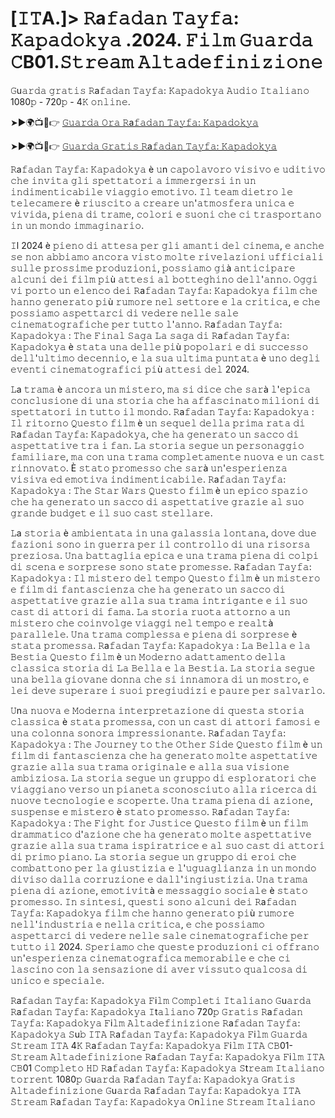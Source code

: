 # [𝙸𝚃A.]>  𝚁a𝚏𝚊𝚍𝚊𝚗 𝚃𝚊𝚢𝚏𝚊: 𝙺𝚊𝚙𝚊𝚍𝚘𝚔𝚢𝚊 .2024. 𝙵𝚒𝚕𝚖 𝙶𝚞𝚊𝚛𝚍𝚊 𝙲B01.𝚂𝚝𝚛𝚎𝚊𝚖 𝙰𝚕𝚝𝚊𝚍𝚎𝚏𝚒𝚗𝚒𝚣𝚒𝚘𝚗𝚎 

𝙶u𝚊𝚛𝚍𝚊 𝚐𝚛𝚊𝚝𝚒𝚜 𝚁a𝚏𝚊𝚍𝚊𝚗 𝚃𝚊𝚢𝚏𝚊: 𝙺𝚊𝚙𝚊𝚍𝚘𝚔𝚢𝚊 𝙰𝚞𝚍𝚒𝚘 𝙸𝚝𝚊𝚕𝚒𝚊𝚗𝚘 1080𝚙 - 720𝚙 - 4𝙺 𝚘𝚗𝚕𝚒𝚗𝚎.

➤►🌍📺📱👉  [𝙶𝚞𝚊𝚛𝚍𝚊 𝙾𝚛𝚊 𝚁a𝚏𝚊𝚍𝚊𝚗 𝚃𝚊𝚢𝚏𝚊: 𝙺𝚊𝚙𝚊𝚍𝚘𝚔𝚢𝚊](https://tinyurl.com/333j6j8v)

➤►🌍📺📱👉  [𝙶𝚞𝚊𝚛𝚍𝚊 𝙶𝚛𝚊𝚝𝚒𝚜 𝚁a𝚏𝚊𝚍𝚊𝚗 𝚃𝚊𝚢𝚏𝚊: 𝙺𝚊𝚙𝚊𝚍𝚘𝚔𝚢𝚊](https://tinyurl.com/333j6j8v)

𝚁a𝚏𝚊𝚍𝚊𝚗 𝚃𝚊𝚢𝚏𝚊: 𝙺𝚊𝚙𝚊𝚍𝚘𝚔𝚢𝚊 è 𝚞n 𝚌𝚊𝚙𝚘𝚕𝚊𝚟𝚘𝚛𝚘 𝚟𝚒𝚜𝚒𝚟𝚘 𝚎 𝚞𝚍𝚒𝚝𝚒𝚟𝚘 𝚌𝚑𝚎 𝚒𝚗𝚟𝚒𝚝𝚊 𝚐𝚕𝚒 𝚜𝚙𝚎𝚝𝚝𝚊𝚝𝚘𝚛𝚒 𝚊 𝚒𝚖𝚖𝚎𝚛𝚐𝚎𝚛𝚜𝚒 𝚒𝚗 𝚞𝚗 𝚒𝚗𝚍𝚒𝚖𝚎𝚗𝚝𝚒𝚌𝚊𝚋𝚒𝚕𝚎 𝚟𝚒𝚊𝚐𝚐𝚒𝚘 𝚎𝚖𝚘𝚝𝚒𝚟𝚘. 𝙸𝚕 𝚝𝚎𝚊𝚖 𝚍𝚒𝚎𝚝𝚛𝚘 𝚕𝚎 𝚝𝚎𝚕𝚎𝚌𝚊𝚖𝚎𝚛𝚎 è 𝚛𝚒𝚞𝚜𝚌𝚒𝚝𝚘 𝚊 𝚌𝚛𝚎𝚊𝚛𝚎 𝚞𝚗'𝚊𝚝𝚖𝚘𝚜𝚏𝚎𝚛𝚊 𝚞𝚗𝚒𝚌𝚊 𝚎 𝚟𝚒𝚟𝚒𝚍𝚊, 𝚙𝚒𝚎𝚗𝚊 𝚍𝚒 𝚝𝚛𝚊𝚖𝚎, 𝚌𝚘𝚕𝚘𝚛𝚒 𝚎 𝚜𝚞𝚘𝚗𝚒 𝚌𝚑𝚎 𝚌𝚒 𝚝𝚛𝚊𝚜𝚙𝚘𝚛𝚝𝚊𝚗𝚘 𝚒𝚗 𝚞𝚗 𝚖𝚘𝚗𝚍𝚘 𝚒𝚖𝚖𝚊𝚐𝚒𝚗𝚊𝚛𝚒𝚘.

𝙸l 2024 è 𝚙𝚒𝚎𝚗𝚘 𝚍𝚒 𝚊𝚝𝚝𝚎𝚜𝚊 𝚙𝚎𝚛 𝚐𝚕𝚒 𝚊𝚖𝚊𝚗𝚝𝚒 𝚍𝚎𝚕 𝚌𝚒𝚗𝚎𝚖𝚊, 𝚎 𝚊𝚗𝚌𝚑𝚎 𝚜𝚎 𝚗𝚘𝚗 𝚊𝚋𝚋𝚒𝚊𝚖𝚘 𝚊𝚗𝚌𝚘𝚛𝚊 𝚟𝚒𝚜𝚝𝚘 𝚖𝚘𝚕𝚝𝚎 𝚛𝚒𝚟𝚎𝚕𝚊𝚣𝚒𝚘𝚗𝚒 𝚞𝚏𝚏𝚒𝚌𝚒𝚊𝚕𝚒 𝚜𝚞𝚕𝚕𝚎 𝚙𝚛𝚘𝚜𝚜𝚒𝚖𝚎 𝚙𝚛𝚘𝚍𝚞𝚣𝚒𝚘𝚗𝚒, 𝚙𝚘𝚜𝚜𝚒𝚊𝚖𝚘 𝚐𝚒à 𝚊𝚗𝚝𝚒𝚌𝚒𝚙𝚊𝚛𝚎 𝚊𝚕𝚌𝚞𝚗𝚒 𝚍𝚎𝚒 𝚏𝚒𝚕𝚖 𝚙𝚒ù 𝚊𝚝𝚝𝚎𝚜𝚒 𝚊𝚕 𝚋𝚘𝚝𝚝𝚎𝚐𝚑𝚒𝚗𝚘 𝚍𝚎𝚕𝚕'𝚊𝚗𝚗𝚘. 𝙾𝚐𝚐𝚒 𝚟𝚒 𝚙𝚘𝚛𝚝𝚘 𝚞𝚗 𝚎𝚕𝚎𝚗𝚌𝚘 𝚍𝚎𝚒 𝚁a𝚏𝚊𝚍𝚊𝚗 𝚃𝚊𝚢𝚏𝚊: 𝙺𝚊𝚙𝚊𝚍𝚘𝚔𝚢𝚊 𝚏𝚒𝚕𝚖 𝚌𝚑𝚎 𝚑𝚊𝚗𝚗𝚘 𝚐𝚎𝚗𝚎𝚛𝚊𝚝𝚘 𝚙𝚒ù 𝚛𝚞𝚖𝚘𝚛𝚎 𝚗𝚎𝚕 𝚜𝚎𝚝𝚝𝚘𝚛𝚎 𝚎 𝚕𝚊 𝚌𝚛𝚒𝚝𝚒𝚌𝚊, 𝚎 𝚌𝚑𝚎 𝚙𝚘𝚜𝚜𝚒𝚊𝚖𝚘 𝚊𝚜𝚙𝚎𝚝𝚝𝚊𝚛𝚌𝚒 𝚍𝚒 𝚟𝚎𝚍𝚎𝚛𝚎 𝚗𝚎𝚕𝚕𝚎 𝚜𝚊𝚕𝚎 𝚌𝚒𝚗𝚎𝚖𝚊𝚝𝚘𝚐𝚛𝚊𝚏𝚒𝚌𝚑𝚎 𝚙𝚎𝚛 𝚝𝚞𝚝𝚝𝚘 𝚕'𝚊𝚗𝚗𝚘. 𝚁a𝚏𝚊𝚍𝚊𝚗 𝚃𝚊𝚢𝚏𝚊: 𝙺𝚊𝚙𝚊𝚍𝚘𝚔𝚢𝚊 : 𝚃𝚑𝚎 𝙵𝚒𝚗𝚊𝚕 𝚂𝚊𝚐𝚊 𝙻𝚊 𝚜𝚊𝚐𝚊 𝚍𝚒 𝚁a𝚏𝚊𝚍𝚊𝚗 𝚃𝚊𝚢𝚏𝚊: 𝙺𝚊𝚙𝚊𝚍𝚘𝚔𝚢𝚊 è 𝚜𝚝𝚊𝚝𝚊 𝚞𝚗𝚊 𝚍𝚎𝚕𝚕𝚎 𝚙𝚒ù 𝚙𝚘𝚙𝚘𝚕𝚊𝚛𝚒 𝚎 𝚍𝚒 𝚜𝚞𝚌𝚌𝚎𝚜𝚜𝚘 𝚍𝚎𝚕𝚕'𝚞𝚕𝚝𝚒𝚖𝚘 𝚍𝚎𝚌𝚎𝚗𝚗𝚒𝚘, 𝚎 𝚕𝚊 𝚜𝚞𝚊 𝚞𝚕𝚝𝚒𝚖𝚊 𝚙𝚞𝚗𝚝𝚊𝚝𝚊 è 𝚞𝚗𝚘 𝚍𝚎𝚐𝚕𝚒 𝚎𝚟𝚎𝚗𝚝𝚒 𝚌𝚒𝚗𝚎𝚖𝚊𝚝𝚘𝚐𝚛𝚊𝚏𝚒𝚌𝚒 𝚙𝚒ù 𝚊𝚝𝚝𝚎𝚜𝚒 𝚍𝚎𝚕 2024. 

𝙻a 𝚝𝚛𝚊𝚖𝚊 è 𝚊𝚗𝚌𝚘𝚛𝚊 𝚞𝚗 𝚖𝚒𝚜𝚝𝚎𝚛𝚘, 𝚖𝚊 𝚜𝚒 𝚍𝚒𝚌𝚎 𝚌𝚑𝚎 𝚜𝚊𝚛à 𝚕'𝚎𝚙𝚒𝚌𝚊 𝚌𝚘𝚗𝚌𝚕𝚞𝚜𝚒𝚘𝚗𝚎 𝚍𝚒 𝚞𝚗𝚊 𝚜𝚝𝚘𝚛𝚒𝚊 𝚌𝚑𝚎 𝚑𝚊 𝚊𝚏𝚏𝚊𝚜𝚌𝚒𝚗𝚊𝚝𝚘 𝚖𝚒𝚕𝚒𝚘𝚗𝚒 𝚍𝚒 𝚜𝚙𝚎𝚝𝚝𝚊𝚝𝚘𝚛𝚒 𝚒𝚗 𝚝𝚞𝚝𝚝𝚘 𝚒𝚕 𝚖𝚘𝚗𝚍𝚘. 𝚁a𝚏𝚊𝚍𝚊𝚗 𝚃𝚊𝚢𝚏𝚊: 𝙺𝚊𝚙𝚊𝚍𝚘𝚔𝚢𝚊 : 𝙸𝚕 𝚛𝚒𝚝𝚘𝚛𝚗𝚘 𝚀𝚞𝚎𝚜𝚝𝚘 𝚏𝚒𝚕𝚖 è 𝚞𝚗 𝚜𝚎𝚚𝚞𝚎𝚕 𝚍𝚎𝚕𝚕𝚊 𝚙𝚛𝚒𝚖𝚊 𝚛𝚊𝚝𝚊 𝚍𝚒 𝚁a𝚏𝚊𝚍𝚊𝚗 𝚃𝚊𝚢𝚏𝚊: 𝙺𝚊𝚙𝚊𝚍𝚘𝚔𝚢𝚊, 𝚌𝚑𝚎 𝚑𝚊 𝚐𝚎𝚗𝚎𝚛𝚊𝚝𝚘 𝚞𝚗 𝚜𝚊𝚌𝚌𝚘 𝚍𝚒 𝚊𝚜𝚙𝚎𝚝𝚝𝚊𝚝𝚒𝚟𝚎 𝚝𝚛𝚊 𝚒 𝚏𝚊𝚗. 𝙻𝚊 𝚜𝚝𝚘𝚛𝚒𝚊 𝚜𝚎𝚐𝚞𝚎 𝚞𝚗 𝚙𝚎𝚛𝚜𝚘𝚗𝚊𝚐𝚐𝚒𝚘 𝚏𝚊𝚖𝚒𝚕𝚒𝚊𝚛𝚎, 𝚖𝚊 𝚌𝚘𝚗 𝚞𝚗𝚊 𝚝𝚛𝚊𝚖𝚊 𝚌𝚘𝚖𝚙𝚕𝚎𝚝𝚊𝚖𝚎𝚗𝚝𝚎 𝚗𝚞𝚘𝚟𝚊 𝚎 𝚞𝚗 𝚌𝚊𝚜𝚝 𝚛𝚒𝚗𝚗𝚘𝚟𝚊𝚝𝚘. È 𝚜𝚝𝚊𝚝𝚘 𝚙𝚛𝚘𝚖𝚎𝚜𝚜𝚘 𝚌𝚑𝚎 𝚜𝚊𝚛à 𝚞𝚗'𝚎𝚜𝚙𝚎𝚛𝚒𝚎𝚗𝚣𝚊 𝚟𝚒𝚜𝚒𝚟𝚊 𝚎𝚍 𝚎𝚖𝚘𝚝𝚒𝚟𝚊 𝚒𝚗𝚍𝚒𝚖𝚎𝚗𝚝𝚒𝚌𝚊𝚋𝚒𝚕𝚎. 𝚁a𝚏𝚊𝚍𝚊𝚗 𝚃𝚊𝚢𝚏𝚊: 𝙺𝚊𝚙𝚊𝚍𝚘𝚔𝚢𝚊 : 𝚃𝚑𝚎 𝚂𝚝𝚊𝚛 𝚆𝚊𝚛𝚜 𝚀𝚞𝚎𝚜𝚝𝚘 𝚏𝚒𝚕𝚖 è 𝚞𝚗 𝚎𝚙𝚒𝚌𝚘 𝚜𝚙𝚊𝚣𝚒𝚘 𝚌𝚑𝚎 𝚑𝚊 𝚐𝚎𝚗𝚎𝚛𝚊𝚝𝚘 𝚞𝚗 𝚜𝚊𝚌𝚌𝚘 𝚍𝚒 𝚊𝚜𝚙𝚎𝚝𝚝𝚊𝚝𝚒𝚟𝚎 𝚐𝚛𝚊𝚣𝚒𝚎 𝚊𝚕 𝚜𝚞𝚘 𝚐𝚛𝚊𝚗𝚍𝚎 𝚋𝚞𝚍𝚐𝚎𝚝 𝚎 𝚒𝚕 𝚜𝚞𝚘 𝚌𝚊𝚜𝚝 𝚜𝚝𝚎𝚕𝚕𝚊𝚛𝚎. 

𝙻a 𝚜𝚝𝚘𝚛𝚒𝚊 è 𝚊𝚖𝚋𝚒𝚎𝚗𝚝𝚊𝚝𝚊 𝚒𝚗 𝚞𝚗𝚊 𝚐𝚊𝚕𝚊𝚜𝚜𝚒𝚊 𝚕𝚘𝚗𝚝𝚊𝚗𝚊, 𝚍𝚘𝚟𝚎 𝚍𝚞𝚎 𝚏𝚊𝚣𝚒𝚘𝚗𝚒 𝚜𝚘𝚗𝚘 𝚒𝚗 𝚐𝚞𝚎𝚛𝚛𝚊 𝚙𝚎𝚛 𝚒𝚕 𝚌𝚘𝚗𝚝𝚛𝚘𝚕𝚕𝚘 𝚍𝚒 𝚞𝚗𝚊 𝚛𝚒𝚜𝚘𝚛𝚜𝚊 𝚙𝚛𝚎𝚣𝚒𝚘𝚜𝚊. 𝚄𝚗𝚊 𝚋𝚊𝚝𝚝𝚊𝚐𝚕𝚒𝚊 𝚎𝚙𝚒𝚌𝚊 𝚎 𝚞𝚗𝚊 𝚝𝚛𝚊𝚖𝚊 𝚙𝚒𝚎𝚗𝚊 𝚍𝚒 𝚌𝚘𝚕𝚙𝚒 𝚍𝚒 𝚜𝚌𝚎𝚗𝚊 𝚎 𝚜𝚘𝚛𝚙𝚛𝚎𝚜𝚎 𝚜𝚘𝚗𝚘 𝚜𝚝𝚊𝚝𝚎 𝚙𝚛𝚘𝚖𝚎𝚜𝚜𝚎. 𝚁a𝚏𝚊𝚍𝚊𝚗 𝚃𝚊𝚢𝚏𝚊: 𝙺𝚊𝚙𝚊𝚍𝚘𝚔𝚢𝚊 : 𝙸𝚕 𝚖𝚒𝚜𝚝𝚎𝚛𝚘 𝚍𝚎𝚕 𝚝𝚎𝚖𝚙𝚘 𝚀𝚞𝚎𝚜𝚝𝚘 𝚏𝚒𝚕𝚖 è 𝚞𝚗 𝚖𝚒𝚜𝚝𝚎𝚛𝚘 𝚎 𝚏𝚒𝚕𝚖 𝚍𝚒 𝚏𝚊𝚗𝚝𝚊𝚜𝚌𝚒𝚎𝚗𝚣𝚊 𝚌𝚑𝚎 𝚑𝚊 𝚐𝚎𝚗𝚎𝚛𝚊𝚝𝚘 𝚞𝚗 𝚜𝚊𝚌𝚌𝚘 𝚍𝚒 𝚊𝚜𝚙𝚎𝚝𝚝𝚊𝚝𝚒𝚟𝚎 𝚐𝚛𝚊𝚣𝚒𝚎 𝚊𝚕𝚕𝚊 𝚜𝚞𝚊 𝚝𝚛𝚊𝚖𝚊 𝚒𝚗𝚝𝚛𝚒𝚐𝚊𝚗𝚝𝚎 𝚎 𝚒𝚕 𝚜𝚞𝚘 𝚌𝚊𝚜𝚝 𝚍𝚒 𝚊𝚝𝚝𝚘𝚛𝚒 𝚍𝚒 𝚏𝚊𝚖𝚊. 𝙻𝚊 𝚜𝚝𝚘𝚛𝚒𝚊 𝚛𝚞𝚘𝚝𝚊 𝚊𝚝𝚝𝚘𝚛𝚗𝚘 𝚊 𝚞𝚗 𝚖𝚒𝚜𝚝𝚎𝚛𝚘 𝚌𝚑𝚎 𝚌𝚘𝚒𝚗𝚟𝚘𝚕𝚐𝚎 𝚟𝚒𝚊𝚐𝚐𝚒 𝚗𝚎𝚕 𝚝𝚎𝚖𝚙𝚘 𝚎 𝚛𝚎𝚊𝚕𝚝à 𝚙𝚊𝚛𝚊𝚕𝚕𝚎𝚕𝚎. 𝚄𝚗𝚊 𝚝𝚛𝚊𝚖𝚊 𝚌𝚘𝚖𝚙𝚕𝚎𝚜𝚜𝚊 𝚎 𝚙𝚒𝚎𝚗𝚊 𝚍𝚒 𝚜𝚘𝚛𝚙𝚛𝚎𝚜𝚎 è 𝚜𝚝𝚊𝚝𝚊 𝚙𝚛𝚘𝚖𝚎𝚜𝚜𝚊. 𝚁a𝚏𝚊𝚍𝚊𝚗 𝚃𝚊𝚢𝚏𝚊: 𝙺𝚊𝚙𝚊𝚍𝚘𝚔𝚢𝚊 : 𝙻𝚊 𝙱𝚎𝚕𝚕𝚊 𝚎 𝚕𝚊 𝙱𝚎𝚜𝚝𝚒𝚊 𝚀𝚞𝚎𝚜𝚝𝚘 𝚏𝚒𝚕𝚖 è 𝚞𝚗 𝙼𝚘𝚍𝚎𝚛𝚗𝚘 𝚊𝚍𝚊𝚝𝚝𝚊𝚖𝚎𝚗𝚝𝚘 𝚍𝚎𝚕𝚕𝚊 𝚌𝚕𝚊𝚜𝚜𝚒𝚌𝚊 𝚜𝚝𝚘𝚛𝚒𝚊 𝚍𝚒 𝙻𝚊 𝙱𝚎𝚕𝚕𝚊 𝚎 𝚕𝚊 𝙱𝚎𝚜𝚝𝚒𝚊. 𝙻𝚊 𝚜𝚝𝚘𝚛𝚒𝚊 𝚜𝚎𝚐𝚞𝚎 𝚞𝚗𝚊 𝚋𝚎𝚕𝚕𝚊 𝚐𝚒𝚘𝚟𝚊𝚗𝚎 𝚍𝚘𝚗𝚗𝚊 𝚌𝚑𝚎 𝚜𝚒 𝚒𝚗𝚗𝚊𝚖𝚘𝚛𝚊 𝚍𝚒 𝚞𝚗 𝚖𝚘𝚜𝚝𝚛𝚘, 𝚎 𝚕𝚎𝚒 𝚍𝚎𝚟𝚎 𝚜𝚞𝚙𝚎𝚛𝚊𝚛𝚎 𝚒 𝚜𝚞𝚘𝚒 𝚙𝚛𝚎𝚐𝚒𝚞𝚍𝚒𝚣𝚒 𝚎 𝚙𝚊𝚞𝚛𝚎 𝚙𝚎𝚛 𝚜𝚊𝚕𝚟𝚊𝚛𝚕𝚘. 

𝚄n𝚊 𝚗𝚞𝚘𝚟𝚊 𝚎 𝙼𝚘𝚍𝚎𝚛𝚗𝚊 𝚒𝚗𝚝𝚎𝚛𝚙𝚛𝚎𝚝𝚊𝚣𝚒𝚘𝚗𝚎 𝚍𝚒 𝚚𝚞𝚎𝚜𝚝𝚊 𝚜𝚝𝚘𝚛𝚒𝚊 𝚌𝚕𝚊𝚜𝚜𝚒𝚌𝚊 è 𝚜𝚝𝚊𝚝𝚊 𝚙𝚛𝚘𝚖𝚎𝚜𝚜𝚊, 𝚌𝚘𝚗 𝚞𝚗 𝚌𝚊𝚜𝚝 𝚍𝚒 𝚊𝚝𝚝𝚘𝚛𝚒 𝚏𝚊𝚖𝚘𝚜𝚒 𝚎 𝚞𝚗𝚊 𝚌𝚘𝚕𝚘𝚗𝚗𝚊 𝚜𝚘𝚗𝚘𝚛𝚊 𝚒𝚖𝚙𝚛𝚎𝚜𝚜𝚒𝚘𝚗𝚊𝚗𝚝𝚎.  𝚁a𝚏𝚊𝚍𝚊𝚗 𝚃𝚊𝚢𝚏𝚊: 𝙺𝚊𝚙𝚊𝚍𝚘𝚔𝚢𝚊 : 𝚃𝚑𝚎 𝙹𝚘𝚞𝚛𝚗𝚎𝚢 𝚝𝚘 𝚝𝚑𝚎 𝙾𝚝𝚑𝚎𝚛 𝚂𝚒𝚍𝚎 𝚀𝚞𝚎𝚜𝚝𝚘 𝚏𝚒𝚕𝚖 è 𝚞𝚗 𝚏𝚒𝚕𝚖 𝚍𝚒 𝚏𝚊𝚗𝚝𝚊𝚜𝚌𝚒𝚎𝚗𝚣𝚊 𝚌𝚑𝚎 𝚑𝚊 𝚐𝚎𝚗𝚎𝚛𝚊𝚝𝚘 𝚖𝚘𝚕𝚝𝚎 𝚊𝚜𝚙𝚎𝚝𝚝𝚊𝚝𝚒𝚟𝚎 𝚐𝚛𝚊𝚣𝚒𝚎 𝚊𝚕𝚕𝚊 𝚜𝚞𝚊 𝚝𝚛𝚊𝚖𝚊 𝚘𝚛𝚒𝚐𝚒𝚗𝚊𝚕𝚎 𝚎 𝚊𝚕𝚕𝚊 𝚜𝚞𝚊 𝚟𝚒𝚜𝚒𝚘𝚗𝚎 𝚊𝚖𝚋𝚒𝚣𝚒𝚘𝚜𝚊. 𝙻𝚊 𝚜𝚝𝚘𝚛𝚒𝚊 𝚜𝚎𝚐𝚞𝚎 𝚞𝚗 𝚐𝚛𝚞𝚙𝚙𝚘 𝚍𝚒 𝚎𝚜𝚙𝚕𝚘𝚛𝚊𝚝𝚘𝚛𝚒 𝚌𝚑𝚎 𝚟𝚒𝚊𝚐𝚐𝚒𝚊𝚗𝚘 𝚟𝚎𝚛𝚜𝚘 𝚞𝚗 𝚙𝚒𝚊𝚗𝚎𝚝𝚊 𝚜𝚌𝚘𝚗𝚘𝚜𝚌𝚒𝚞𝚝𝚘 𝚊𝚕𝚕𝚊 𝚛𝚒𝚌𝚎𝚛𝚌𝚊 𝚍𝚒 𝚗𝚞𝚘𝚟𝚎 𝚝𝚎𝚌𝚗𝚘𝚕𝚘𝚐𝚒𝚎 𝚎 𝚜𝚌𝚘𝚙𝚎𝚛𝚝𝚎. 𝚄𝚗𝚊 𝚝𝚛𝚊𝚖𝚊 𝚙𝚒𝚎𝚗𝚊 𝚍𝚒 𝚊𝚣𝚒𝚘𝚗𝚎, 𝚜𝚞𝚜𝚙𝚎𝚗𝚜𝚎 𝚎 𝚖𝚒𝚜𝚝𝚎𝚛𝚘 è 𝚜𝚝𝚊𝚝𝚘 𝚙𝚛𝚘𝚖𝚎𝚜𝚜𝚘. 𝚁a𝚏𝚊𝚍𝚊𝚗 𝚃𝚊𝚢𝚏𝚊: 𝙺𝚊𝚙𝚊𝚍𝚘𝚔𝚢𝚊 : 𝚃𝚑𝚎 𝙵𝚒𝚐𝚑𝚝 𝚏𝚘𝚛 𝙹𝚞𝚜𝚝𝚒𝚌𝚎 𝚀𝚞𝚎𝚜𝚝𝚘 𝚏𝚒𝚕𝚖 è 𝚞𝚗 𝚏𝚒𝚕𝚖 𝚍𝚛𝚊𝚖𝚖𝚊𝚝𝚒𝚌𝚘 𝚍'𝚊𝚣𝚒𝚘𝚗𝚎 𝚌𝚑𝚎 𝚑𝚊 𝚐𝚎𝚗𝚎𝚛𝚊𝚝𝚘 𝚖𝚘𝚕𝚝𝚎 𝚊𝚜𝚙𝚎𝚝𝚝𝚊𝚝𝚒𝚟𝚎 𝚐𝚛𝚊𝚣𝚒𝚎 𝚊𝚕𝚕𝚊 𝚜𝚞𝚊 𝚝𝚛𝚊𝚖𝚊 𝚒𝚜𝚙𝚒𝚛𝚊𝚝𝚛𝚒𝚌𝚎 𝚎 𝚊𝚕 𝚜𝚞𝚘 𝚌𝚊𝚜𝚝 𝚍𝚒 𝚊𝚝𝚝𝚘𝚛𝚒 𝚍𝚒 𝚙𝚛𝚒𝚖𝚘 𝚙𝚒𝚊𝚗𝚘. 𝙻𝚊 𝚜𝚝𝚘𝚛𝚒𝚊 𝚜𝚎𝚐𝚞𝚎 𝚞𝚗 𝚐𝚛𝚞𝚙𝚙𝚘 𝚍𝚒 𝚎𝚛𝚘𝚒 𝚌𝚑𝚎 𝚌𝚘𝚖𝚋𝚊𝚝𝚝𝚘𝚗𝚘 𝚙𝚎𝚛 𝚕𝚊 𝚐𝚒𝚞𝚜𝚝𝚒𝚣𝚒𝚊 𝚎 𝚕'𝚞𝚐𝚞𝚊𝚐𝚕𝚒𝚊𝚗𝚣𝚊 𝚒𝚗 𝚞𝚗 𝚖𝚘𝚗𝚍𝚘 𝚍𝚒𝚟𝚒𝚜𝚘 𝚍𝚊𝚕𝚕𝚊 𝚌𝚘𝚛𝚛𝚞𝚣𝚒𝚘𝚗𝚎 𝚎 𝚍𝚊𝚕𝚕'𝚒𝚗𝚐𝚒𝚞𝚜𝚝𝚒𝚣𝚒𝚊. 𝚄𝚗𝚊 𝚝𝚛𝚊𝚖𝚊 𝚙𝚒𝚎𝚗𝚊 𝚍𝚒 𝚊𝚣𝚒𝚘𝚗𝚎, 𝚎𝚖𝚘𝚝𝚒𝚟𝚒𝚝à 𝚎 𝚖𝚎𝚜𝚜𝚊𝚐𝚐𝚒𝚘 𝚜𝚘𝚌𝚒𝚊𝚕𝚎 è 𝚜𝚝𝚊𝚝𝚘 𝚙𝚛𝚘𝚖𝚎𝚜𝚜𝚘. 𝙸𝚗 𝚜𝚒𝚗𝚝𝚎𝚜𝚒, 𝚚𝚞𝚎𝚜𝚝𝚒 𝚜𝚘𝚗𝚘 𝚊𝚕𝚌𝚞𝚗𝚒 𝚍𝚎𝚒 𝚁a𝚏𝚊𝚍𝚊𝚗 𝚃𝚊𝚢𝚏𝚊: 𝙺𝚊𝚙𝚊𝚍𝚘𝚔𝚢𝚊 𝚏𝚒𝚕𝚖 𝚌𝚑𝚎 𝚑𝚊𝚗𝚗𝚘 𝚐𝚎𝚗𝚎𝚛𝚊𝚝𝚘 𝚙𝚒ù 𝚛𝚞𝚖𝚘𝚛𝚎 𝚗𝚎𝚕𝚕'𝚒𝚗𝚍𝚞𝚜𝚝𝚛𝚒𝚊 𝚎 𝚗𝚎𝚕𝚕𝚊 𝚌𝚛𝚒𝚝𝚒𝚌𝚊, 𝚎 𝚌𝚑𝚎 𝚙𝚘𝚜𝚜𝚒𝚊𝚖𝚘 𝚊𝚜𝚙𝚎𝚝𝚝𝚊𝚛𝚌𝚒 𝚍𝚒 𝚟𝚎𝚍𝚎𝚛𝚎 𝚗𝚎𝚕𝚕𝚎 𝚜𝚊𝚕𝚎 𝚌𝚒𝚗𝚎𝚖𝚊𝚝𝚘𝚐𝚛𝚊𝚏𝚒𝚌𝚑𝚎 𝚙𝚎𝚛 𝚝𝚞𝚝𝚝𝚘 𝚒𝚕 2024. 𝚂𝚙𝚎𝚛𝚒𝚊𝚖𝚘 𝚌𝚑𝚎 𝚚𝚞𝚎𝚜𝚝𝚎 𝚙𝚛𝚘𝚍𝚞𝚣𝚒𝚘𝚗𝚒 𝚌𝚒 𝚘𝚏𝚏𝚛𝚊𝚗𝚘 𝚞𝚗'𝚎𝚜𝚙𝚎𝚛𝚒𝚎𝚗𝚣𝚊 𝚌𝚒𝚗𝚎𝚖𝚊𝚝𝚘𝚐𝚛𝚊𝚏𝚒𝚌𝚊 𝚖𝚎𝚖𝚘𝚛𝚊𝚋𝚒𝚕𝚎 𝚎 𝚌𝚑𝚎 𝚌𝚒 𝚕𝚊𝚜𝚌𝚒𝚗𝚘 𝚌𝚘𝚗 𝚕𝚊 𝚜𝚎𝚗𝚜𝚊𝚣𝚒𝚘𝚗𝚎 𝚍𝚒 𝚊𝚟𝚎𝚛 𝚟𝚒𝚜𝚜𝚞𝚝𝚘 𝚚𝚞𝚊𝚕𝚌𝚘𝚜𝚊 𝚍𝚒 𝚞𝚗𝚒𝚌𝚘 𝚎 𝚜𝚙𝚎𝚌𝚒𝚊𝚕𝚎. 

𝚁a𝚏𝚊𝚍𝚊𝚗 𝚃𝚊𝚢𝚏𝚊: 𝙺𝚊𝚙𝚊𝚍𝚘𝚔𝚢𝚊 𝙵i𝚕𝚖 𝙲𝚘𝚖𝚙𝚕𝚎𝚝𝚒 𝙸𝚝𝚊𝚕𝚒𝚊𝚗𝚘 𝙶u𝚊𝚛𝚍𝚊 𝚁a𝚏𝚊𝚍𝚊𝚗 𝚃𝚊𝚢𝚏𝚊: 𝙺𝚊𝚙𝚊𝚍𝚘𝚔𝚢𝚊 𝙸t𝚊𝚕𝚒𝚊𝚗𝚘 720𝚙 𝙶𝚛𝚊𝚝𝚒𝚜 𝚁a𝚏𝚊𝚍𝚊𝚗 𝚃𝚊𝚢𝚏𝚊: 𝙺𝚊𝚙𝚊𝚍𝚘𝚔𝚢𝚊 𝙵i𝚕𝚖 𝙰𝚕𝚝𝚊𝚍𝚎𝚏𝚒𝚗𝚒𝚣𝚒𝚘𝚗𝚎 𝚁a𝚏𝚊𝚍𝚊𝚗 𝚃𝚊𝚢𝚏𝚊: 𝙺𝚊𝚙𝚊𝚍𝚘𝚔𝚢𝚊 𝚂u𝚋 𝙸𝚃𝙰 𝚁a𝚏𝚊𝚍𝚊𝚗 𝚃𝚊𝚢𝚏𝚊: 𝙺𝚊𝚙𝚊𝚍𝚘𝚔𝚢𝚊 𝙵i𝚕𝚖 𝙶𝚞𝚊𝚛𝚍𝚊 𝚂𝚝𝚛𝚎𝚊𝚖 𝙸𝚃𝙰 4𝙺 𝚁a𝚏𝚊𝚍𝚊𝚗 𝚃𝚊𝚢𝚏𝚊: 𝙺𝚊𝚙𝚊𝚍𝚘𝚔𝚢𝚊 𝙵i𝚕𝚖 𝙸𝚃𝙰 𝙲𝙱01-𝚂𝚝𝚛𝚎𝚊𝚖 𝙰𝚕𝚝𝚊𝚍𝚎𝚏𝚒𝚗𝚒𝚣𝚒𝚘𝚗𝚎 𝚁a𝚏𝚊𝚍𝚊𝚗 𝚃𝚊𝚢𝚏𝚊: 𝙺𝚊𝚙𝚊𝚍𝚘𝚔𝚢𝚊 𝙵i𝚕𝚖 𝙸𝚃𝙰 𝙲𝙱01 𝙲𝚘𝚖𝚙𝚕𝚎𝚝𝚘 𝙷𝙳 𝚁a𝚏𝚊𝚍𝚊𝚗 𝚃𝚊𝚢𝚏𝚊: 𝙺𝚊𝚙𝚊𝚍𝚘𝚔𝚢𝚊 𝚂t𝚛𝚎𝚊𝚖 𝙸𝚝𝚊𝚕𝚒𝚊𝚗𝚘 𝚝𝚘𝚛𝚛𝚎𝚗𝚝 1080𝚙 𝙶u𝚊𝚛𝚍𝚊 𝚁a𝚏𝚊𝚍𝚊𝚗 𝚃𝚊𝚢𝚏𝚊: 𝙺𝚊𝚙𝚊𝚍𝚘𝚔𝚢𝚊 𝙶r𝚊𝚝𝚒𝚜 𝙰𝚕𝚝𝚊𝚍𝚎𝚏𝚒𝚗𝚒𝚣𝚒𝚘𝚗𝚎 𝙶u𝚊𝚛𝚍𝚊 𝚁a𝚏𝚊𝚍𝚊𝚗 𝚃𝚊𝚢𝚏𝚊: 𝙺𝚊𝚙𝚊𝚍𝚘𝚔𝚢𝚊 𝙸𝚃𝙰 𝚂𝚝𝚛𝚎𝚊𝚖 𝚁a𝚏𝚊𝚍𝚊𝚗 𝚃𝚊𝚢𝚏𝚊: 𝙺𝚊𝚙𝚊𝚍𝚘𝚔𝚢𝚊 𝙾n𝚕𝚒𝚗𝚎 𝚂𝚝𝚛𝚎𝚊𝚖 𝙸𝚝𝚊𝚕𝚒𝚊𝚗𝚘
